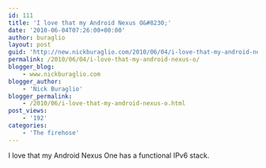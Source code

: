 ```yaml
---
id: 111
title: 'I love that my Android Nexus O&#8230;'
date: '2010-06-04T07:26:00+00:00'
author: buraglio
layout: post
guid: 'http://new.nickburaglio.com/2010/06/04/i-love-that-my-android-nexus-o/'
permalink: /2010/06/04/i-love-that-my-android-nexus-o/
blogger_blog:
    - www.nickburaglio.com
blogger_author:
    - 'Nick Buraglio'
blogger_permalink:
    - /2010/06/i-love-that-my-android-nexus-o.html
post_views:
    - '192'
categories:
    - 'The firehose'
---
```


I love that my Android Nexus One has a functional IPv6 stack.